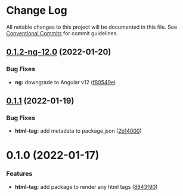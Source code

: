 # Change Log

All notable changes to this project will be documented in this file.
See [Conventional Commits](https://conventionalcommits.org) for commit guidelines.

## [0.1.2-ng-12.0](https://github.com/orchestratora/orchestrator/compare/@orchestrator/html-tag@0.1.1...@orchestrator/html-tag@0.1.2-ng-12.0) (2022-01-20)


### Bug Fixes

* **ng:** downgrade to Angular v12 ([f80549e](https://github.com/orchestratora/orchestrator/commit/f80549e5dbfdf26962ab8fd773dc91ea464e93b8))





## [0.1.1](https://github.com/orchestratora/orchestrator/compare/@orchestrator/html-tag@0.1.0...@orchestrator/html-tag@0.1.1) (2022-01-19)


### Bug Fixes

* **html-tag:** add metadata to package.json ([2b14000](https://github.com/orchestratora/orchestrator/commit/2b140002739831c9c181961ae8caefc11969978a))





# 0.1.0 (2022-01-17)


### Features

* **html-tag:** add package to render any html tags ([8843f90](https://github.com/orchestratora/orchestrator/commit/8843f905ad02668bf68b2bf289922db48e320e84))
